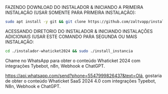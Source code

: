 FAZENDO DOWNLOAD DO INSTALADOR & INICIANDO A PRIMEIRA INSTALAÇÃO (USAR SOMENTE PARA PRIMEIRA INSTALAÇÃO):

```bash
sudo apt install -y git && git clone https://github.com/zaltvapp/instalador-whaticket2024 && sudo chmod -R 777 instalador-whaticket2024 && cd instalador-whaticket2024 && sudo ./install_primaria
```

ACESSANDO DIRETORIO DO INSTALADOR & INICIANDO INSTALAÇÕES ADICIONAIS (USAR ESTE COMANDO PARA SEGUNDA OU MAIS INSTALAÇÃO:
```bash
cd ./instalador-whaticket2024 && sudo ./install_instancia
```
Chame no WhatsApp para obter o conteúdo Whaticket 2024 com integrações Tybebot, n8n, Webhook e ChatGPT.

https://api.whatsapp.com/send?phone=5547999826437&text=Olá, gostaria de obter o conteúdo Whaticket SaaS 2024 4.0 com integrações Typebot, N8n, Webhook e ChatGPT.
